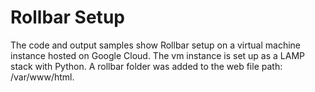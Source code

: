 # Rollbar Setup
The code and output samples show Rollbar setup on a virtual machine instance hosted on Google Cloud.
The vm instance is set up as a LAMP stack with Python.
A rollbar folder was added to the web file path: /var/www/html.

